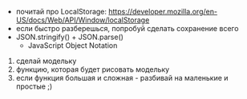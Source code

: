 + почитай про LocalStorage: https://developer.mozilla.org/en-US/docs/Web/API/Window/localStorage
+ если быстро разберешься, попробуй сделать сохранение всего
+ JSON.stringify() + JSON.parse() 
    + JavaScript Object Notation
    
1. сделай модельку
2. функцию, которая будет рисовать модельку
3. если функция большая и сложная - разбивай на маленькие и простые ;)